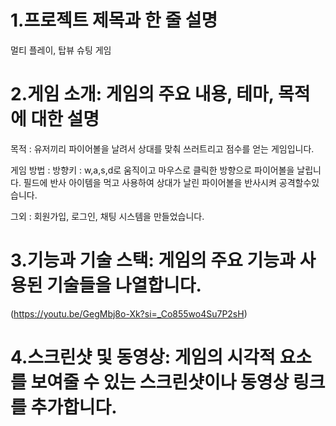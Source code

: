 # 1.프로젝트 제목과 한 줄 설명
멀티 플레이, 탑뷰 슈팅 게임

# 2.게임 소개: 게임의 주요 내용, 테마, 목적에 대한 설명
목적 : 
유저끼리 파이어볼을 날려서 상대를 맞춰 쓰러트리고 점수를 얻는 게임입니다.

게임 방법 :
방향키 : w,a,s,d로 움직이고 마우스로 클릭한 방향으로 파이어볼을 날립니다.
필드에 반사 아이템을 먹고 사용하여 상대가 날린 파이어볼을 반사시켜 공격할수있습니다.

그외 :
회원가입, 로그인, 채팅 시스템을 만들었습니다.

# 3.기능과 기술 스택: 게임의 주요 기능과 사용된 기술들을 나열합니다.
(https://youtu.be/GegMbj8o-Xk?si=_Co855wo4Su7P2sH)
# 4.스크린샷 및 동영상: 게임의 시각적 요소를 보여줄 수 있는 스크린샷이나 동영상 링크를 추가합니다.
